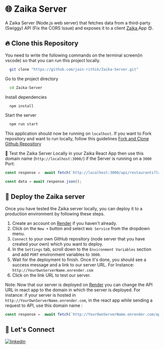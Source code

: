 # 🌐 Zaika Server

A Zaika Server (Node.js web server) that fetches data from a third-party (Swiggy) API (Fix the CORS Issue) and exposes it to a client [ Zaika ](https://zaika-foods.netlify.app/) App 😍.

## 🔥 Clone this Repository

You need to write the following commands on the terminal screen(in vscode) so that you can run this project locally.

```bash
  git clone "https://github.com/jain-rithik/Zaika-Server.git"
```

Go to the project directory

```bash
  cd Zaika-Server
```

Install dependencies

```bash
  npm install
```

Start the server

```bash
  npm run start
```

This application should now be running on `localhost`. If you want to Fork repository and want to run locally, follow this guidelines [Fork and Clone Github Repository](https://docs.github.com/en/get-started/quickstart/fork-a-repo)

💫 Test the Zaika Server Locally in your Zaika React App then use this domain name (`http://localhost:3000/`) if the Server is running on a `3000` Port:
```javascript
const response =  await fetch(`http://localhost:3000/api/restaurants?lat=12.9351929&lng=77.62448069999999&page_type=DESKTOP_WEB_LISTING`)

const data = await response.json();
```


## 🔮 Deploy the Zaika server
Once you have tested the Zaika server locally, you can deploy it to a production environment by following these steps.

1. Create an account on [Render](https://render.com/) if you haven't already.
2. Click on the `New +` button and select `Web Service` from the dropdown menu.
3. `Connect` to your own GitHub repository (node server that you have created your own) which you want to deploy.
4. In the `Settings` tab, scroll down to the `Environment Variables` section and add `PORT` environment variables to `3000`.
5. Wait for the deployment to finish. Once it's done, you should see a success message and a link to our server URL. For Instance: `http://YourOwnServerName.onrender.com`
6. Click on the link URL to test our server.

Note: Now that our server is deployed on [Render](https://render.com/) you can change the API URL in react app to the domain in which the server is deployed. For instance: if your server is hosted in `http://YourOwnServerName.onrender.com`, in the react app while sending a request to API, use this domain name : 

```javascript
const response =  await fetch(`http://YourOwnServerName.onrender.com/api/restaurants?lat=12.9351929&lng=77.62448069999999&page_type=DESKTOP_WEB_LISTING`)
```

## 🔗 Let's Connect

[![linkedin](https://img.shields.io/badge/LinkedIn-0077B5?style=for-the-badge&logo=linkedin&logoColor=white)](https://www.linkedin.com/in/jainrithik/)
